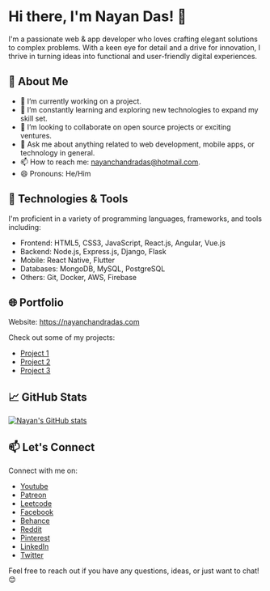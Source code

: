 # Hi there, I'm Nayan Das! 👋

I'm a passionate web & app developer who loves crafting elegant solutions to complex problems.
With a keen eye for detail and a drive for innovation, I thrive in turning ideas into functional and user-friendly digital experiences.

## 🚀 About Me

- 🔭 I’m currently working on a project.
- 🌱 I’m constantly learning and exploring new technologies to expand my skill set.
- 👯 I’m looking to collaborate on open source projects or exciting ventures.
- 💬 Ask me about anything related to web development, mobile apps, or technology in general.
- 📫 How to reach me: nayanchandradas@hotmail.com.
- 😄 Pronouns: He/Him

## 🔧 Technologies & Tools

I'm proficient in a variety of programming languages, frameworks, and tools including:

- Frontend: HTML5, CSS3, JavaScript, React.js, Angular, Vue.js
- Backend: Node.js, Express.js, Django, Flask
- Mobile: React Native, Flutter
- Databases: MongoDB, MySQL, PostgreSQL
- Others: Git, Docker, AWS, Firebase

## 🌐 Portfolio

Website: https://nayanchandradas.com

Check out some of my projects:

- [Project 1](link)
- [Project 2](link)
- [Project 3](link)

## 📈 GitHub Stats

[![Nayan's GitHub stats](https://github-readme-stats.vercel.app/api?username=gitnayandas&show_icons=true&theme=radical)](https://github.com/gitnayandas)

## 📫 Let's Connect

Connect with me on:

- [Youtube](https://www.youtube.com/@nmlletras)
- [Patreon](https://www.patreon.com/NayanDas)
- [Leetcode](https://leetcode.com/u/nayanchandradas)
- [Facebook](https://www.facebook.com/nayanchandradas22)
- [Behance](https://www.behance.net/nayanchandradas)
- [Reddit](https://www.reddit.com/user/redditnayandas)
- [Pinterest](https://www.pinterest.com/nayanchandradas1601)
- [LinkedIn](https://www.linkedin.com)
- [Twitter](https://twitter.com)


Feel free to reach out if you have any questions, ideas, or just want to chat! 😊
